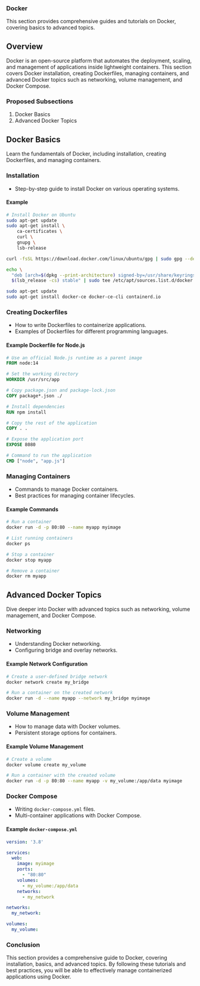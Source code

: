
### Docker

This section provides comprehensive guides and tutorials on Docker, covering basics to advanced topics.

## Overview

Docker is an open-source platform that automates the deployment, scaling, and management of applications inside lightweight containers. This section covers Docker installation, creating Dockerfiles, managing containers, and advanced Docker topics such as networking, volume management, and Docker Compose.

### Proposed Subsections

1. Docker Basics
2. Advanced Docker Topics

## Docker Basics

Learn the fundamentals of Docker, including installation, creating Dockerfiles, and managing containers.

### Installation

- Step-by-step guide to install Docker on various operating systems.

#### Example

```bash
# Install Docker on Ubuntu
sudo apt-get update
sudo apt-get install \
    ca-certificates \
    curl \
    gnupg \
    lsb-release

curl -fsSL https://download.docker.com/linux/ubuntu/gpg | sudo gpg --dearmor -o /usr/share/keyrings/docker-archive-keyring.gpg

echo \
  "deb [arch=$(dpkg --print-architecture) signed-by=/usr/share/keyrings/docker-archive-keyring.gpg] https://download.docker.com/linux/ubuntu \
  $(lsb_release -cs) stable" | sudo tee /etc/apt/sources.list.d/docker.list > /dev/null

sudo apt-get update
sudo apt-get install docker-ce docker-ce-cli containerd.io
```

### Creating Dockerfiles

- How to write Dockerfiles to containerize applications.
- Examples of Dockerfiles for different programming languages.

#### Example Dockerfile for Node.js

```dockerfile
# Use an official Node.js runtime as a parent image
FROM node:14

# Set the working directory
WORKDIR /usr/src/app

# Copy package.json and package-lock.json
COPY package*.json ./

# Install dependencies
RUN npm install

# Copy the rest of the application
COPY . .

# Expose the application port
EXPOSE 8080

# Command to run the application
CMD ["node", "app.js"]
```

### Managing Containers

- Commands to manage Docker containers.
- Best practices for managing container lifecycles.

#### Example Commands

```bash
# Run a container
docker run -d -p 80:80 --name myapp myimage

# List running containers
docker ps

# Stop a container
docker stop myapp

# Remove a container
docker rm myapp
```

## Advanced Docker Topics

Dive deeper into Docker with advanced topics such as networking, volume management, and Docker Compose.

### Networking

- Understanding Docker networking.
- Configuring bridge and overlay networks.

#### Example Network Configuration

```bash
# Create a user-defined bridge network
docker network create my_bridge

# Run a container on the created network
docker run -d --name myapp --network my_bridge myimage
```

### Volume Management

- How to manage data with Docker volumes.
- Persistent storage options for containers.

#### Example Volume Management

```bash
# Create a volume
docker volume create my_volume

# Run a container with the created volume
docker run -d -p 80:80 --name myapp -v my_volume:/app/data myimage
```

### Docker Compose

- Writing `docker-compose.yml` files.
- Multi-container applications with Docker Compose.

#### Example `docker-compose.yml`

```yaml
version: '3.8'

services:
  web:
    image: myimage
    ports:
      - "80:80"
    volumes:
      - my_volume:/app/data
    networks:
      - my_network

networks:
  my_network:

volumes:
  my_volume:
```

### Conclusion

This section provides a comprehensive guide to Docker, covering installation, basics, and advanced topics. By following these tutorials and best practices, you will be able to effectively manage containerized applications using Docker.
